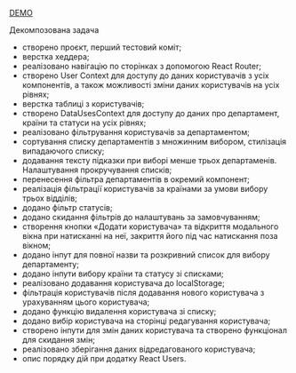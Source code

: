 [DEMO](https://tetianakoval.github.io/react-users/)

Декомпозована задача

- створено проєкт, перший тестовий коміт;
- верстка хеддера;
- реалізовано навігацію по сторінках з допомогою React Router;
- створено User Context для доступу до даних користувачів з усіх компонентів, а також можливості зміни даних користувачів на усіх рівнях;
- верстка таблиці з користувачів;
- створено DataUsesContext для доступу до даних про департамент, країни та статуси на усіх рівнях;
- реалізовано фільтрування користувачів за департаментом;
- сортування списку департаментів з множинним вибором, стилізація випадаючого списку;
- додавання тексту підказки при виборі менше трьох департаменів. Налаштування прокручування списків;
- перенесення фільтра департаментів в окремий компонент;
- реалізація фільтрації користувачів за країнами за умови вибору трьох відділів;
- додано фільтр статусів;
- додано скидання фільтрів до налаштувань за замовчуванням;
- створення кнопки «Додати користувача» та відкриття модального вікна при натисканні на неї, закриття його під час натискання поза вікном;
- додано інпут для повної назви та розкривний список для вибору департаменту;
- додано інпути вибору країни та статусу зі списками;
- реалізовано додавання користувача до localStorage;
- фільтрація користувачів після додавання нового користувача з урахуванням цього користувача;
- додано функцію видалення користувача зі списку;
- додано вибір користувача на сторінці редагування користувача;
- створено інпути для змін даних користувача та створено функціонал для скидання змін;
- реалізовано зберігання даних відредагованого користувача;
- опис порядку дій при додатку React Users.
